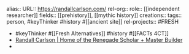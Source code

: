 alias::
URL:: https://randallcarlson.com/
rel-org::
role:: [[independent researcher]]
fields:: [[prehistory]], [[mythic history]]
creations::
tags:: person, #keyThinker #history #[[ancient site]]
rel-projects:: #FRESH


- #keyThinker #[[Fresh Alternatives]] #history #[[FACTs 4CT]]
- [Randall Carlson | Home of the Renegade Scholar + Master Builder](https://randallcarlson.com/)
-
